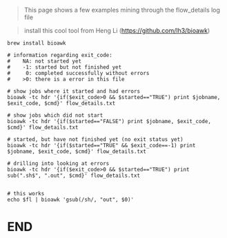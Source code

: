 >  This page shows a few examples mining through the flow_details log file

> install this cool tool from Heng Li (https://github.com/lh3/bioawk)

```
brew install bioawk

# information regarding exit_code:
#    NA: not started yet
#    -1: started but not finished yet
#     0: completed successfully without errors
#    >0: there is a error in this file

# show jobs where it started and had errors
bioawk -tc hdr '{if($exit_code>0 && $started=="TRUE") print $jobname, $exit_code, $cmd}' flow_details.txt

# show jobs which did not start
bioawk -tc hdr '{if($started=="FALSE") print $jobname, $exit_code, $cmd}' flow_details.txt

# started, but have not finished yet (no exit status yet)
bioawk -tc hdr '{if($started=="TRUE" && $exit_code==-1) print $jobname, $exit_code, $cmd}' flow_details.txt

# drilling into looking at errors
bioawk -tc hdr '{if($exit_code>0 && $started=="TRUE") print sub(".sh$", ".out", $cmd}' flow_details.txt


# this works
echo $fl | bioawk 'gsub(/sh/, "out", $0)'

```







# END
